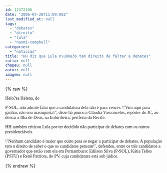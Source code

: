 ```yaml
---
id: 12372106
date: "2006-07-28T11:09:00Z"
last_modified_at: null
tags:
  - "debates"
  - "direito"
  - "lula"
  - "naomi-campbell"
categories:
  - "noticias"
title: "HH diz que Lula n\u00e3o tem direito de faltar a debates"
sutia: null
chapeu: null
autor: null
imagem: null
---
```

{% raw %}
<p><P><FONT face=Verdana>Helo?sa Helena,&nbsp;do</p>
<p> P-SOL, não admite falar que a candidatura dela não é para vencer. \"Vim aqui para ganhar, não sou masoquista\", disse há pouco a Cláudia Vasconcelos, repórter do JC, ao deixar a Ilha de Deus, na Imbiribeira, periferia do Recife.</FONT></P></p>
<p><P><FONT face=Verdana>HH também criticou Lula por ter decidido não participar de debates com os outros presidenciáveis. </FONT></P></p>
<p><P><FONT face=Verdana>\"Nenhum candidato é maior que outro para se negar a participar de debates. A população tem o direito de saber o que os candidatos pensam\", defendeu, entre os três candidatos a governador que estão com ela em Pernambuco: Edilson Silva (P-SOL), Kátia Telles (PSTU) e Renê Patriota, do PV, cuja candidatura está sub júdice.</FONT></P> </p>
{% endraw %}